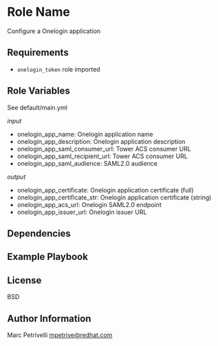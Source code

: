 Role Name
=========

Configure a Onelogin application

Requirements
------------

- `onelogin_token` role imported

Role Variables
--------------

See default/main.yml

*input*

- onelogin_app_name: Onelogin application name
- onelogin_app_description: Onelogin application description
- onelogin_app_saml_consumer_url: Tower ACS consumer URL
- onelogin_app_saml_recipient_url: Tower ACS consumer URL
- onelogin_app_saml_audience: SAML2.0 audience

*output*

- onelogin_app_certificate: Onelogin application certificate (full)
- onelogin_app_certificate_str: Onelogin application certificate (string)
- onelogin_app_acs_url: Onelogin SAML2.0 endpoint
- onelogin_app_issuer_url: Onelogin issuer URL

Dependencies
------------


Example Playbook
----------------


License
-------

BSD

Author Information
------------------

Marc Petrivelli mpetrive@redhat.com
